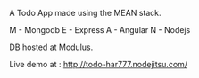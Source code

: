 A Todo App made using the MEAN stack.

M  -  Mongodb
E  -  Express
A  -  Angular
N  -  Nodejs

DB hosted at Modulus.

Live demo at : http://todo-har777.nodejitsu.com/